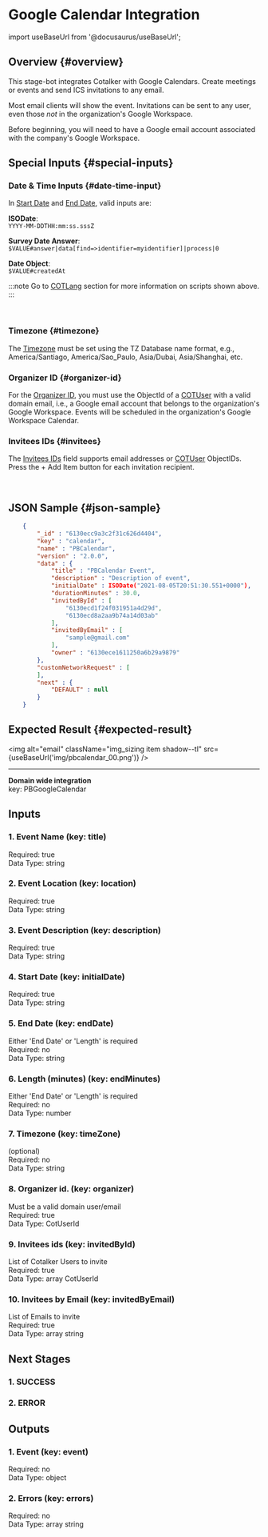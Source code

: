 # Google Calendar Integration  
import useBaseUrl from '@docusaurus/useBaseUrl';

## Overview {#overview}

This stage-bot integrates Cotalker with Google Calendars. Create meetings or events and send ICS invitations to any email. 

Most email clients will show the event. Invitations can be sent to any user, even those _not_ in the organization's Google Workspace.

Before beginning, you will need to have a Google email account associated with the company's Google Workspace.

## Special Inputs {#special-inputs}

<div className="alert alert--secondary">

### Date & Time Inputs {#date-time-input}
In [Start Date](#4-start-date-key-initialdate) and [End Date](#5-end-date-key-enddate), valid inputs are:

<div className="padding-left--lg">

**ISODate**: <br/>
`YYYY-MM-DDTHH:mm:ss.sssZ`

**Survey Date Answer**:<br/>
`$VALUE#answer|data[find=>identifier=myidentifier]|process|0`

**Date Object**:<br/>
`$VALUE#createdAt`

:::note
Go to [COTLang](/docs/documentation/automation/cotlang/admin_cotlang) section for more information on scripts shown above.
:::

</div>
<br/>

### Timezone {#timezone}
The [Timezone](#7-timezone-key-timezone) must be set using the TZ Database name format, e.g., America/Santiago, America/Sao_Paulo, Asia/Dubai, Asia/Shanghai, etc.

### Organizer ID {#organizer-id}
For the [Organizer ID](#8-organizer-id-key-organizer), you must use the ObjectId of a [COTUser](docs/documentation/models/users/model_users) with a valid domain email, i.e., a Google email account that belongs to the organization's Google Workspace. Events will be scheduled in the organization's Google Workspace Calendar.

### Invitees IDs {#invitees}
The [Invitees IDs](#9-invitees-ids-key-invitedbyid) field supports email addresses or [COTUser](/docs/documentation/models/users/model_users) ObjectIDs. Press the <span className="badge badge--primary">+ Add Item</span> button for each invitation recipient. 

</div>
<br/>


## JSON Sample {#json-sample}

```json
    {
        "_id" : "6130ecc9a3c2f31c626d4404", 
        "key" : "calendar", 
        "name" : "PBCalendar", 
        "version" : "2.0.0", 
        "data" : {
            "title" : "PBCalendar Event", 
            "description" : "Description of event", 
            "initialDate" : ISODate("2021-08-05T20:51:30.551+0000"), 
            "durationMinutes" : 30.0, 
            "invitedById" : [
                "6130ecd1f24f031951a4d29d", 
                "6130ecd8a2aa9b74a14d03ab"
            ], 
            "invitedByEmail" : [
                "sample@gmail.com"
            ], 
            "owner" : "6130ece1611250a6b29a9879"
        }, 
        "customNetworkRequest" : [
        ], 
        "next" : {
            "DEFAULT" : null
        }
    }
```

## Expected Result {#expected-result}

<img alt="email" className="img_sizing item shadow--tl" src={useBaseUrl('img/pbcalendar_00.png')} />
<br/>


--------

  
**Domain wide integration**  
key: PBGoogleCalendar  
## Inputs  
### 1. Event Name (key: title)  
  
Required: true  
Data Type: string   
### 2. Event Location (key: location)  
  
Required: true  
Data Type: string   
### 3. Event Description (key: description)  
  
Required: true  
Data Type: string   
### 4. Start Date (key: initialDate)  
  
Required: true  
Data Type: string   
### 5. End Date (key: endDate)  
Either 'End Date' or 'Length' is required  
Required: no  
Data Type: string   
### 6. Length (minutes) (key: endMinutes)  
Either 'End Date' or 'Length' is required  
Required: no  
Data Type: number   
### 7. Timezone (key: timeZone)  
(optional)  
Required: no  
Data Type: string   
### 8. Organizer id. (key: organizer)  
Must be a valid domain user/email  
Required: true  
Data Type: CotUserId   
### 9. Invitees ids (key: invitedById)  
List of Cotalker Users to invite  
Required: true  
Data Type: array CotUserId  
### 10. Invitees by Email (key: invitedByEmail)  
List of Emails to invite  
Required: true  
Data Type: array string  
## Next Stages  
### 1. SUCCESS  
  
### 2. ERROR  
  
## Outputs  
### 1. Event (key: event)  
  
Required: no  
Data Type: object   
### 2. Errors (key: errors)  
  
Required: no  
Data Type: array string